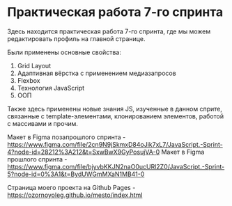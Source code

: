 # Практическая работа 7-го спринта

Здесь находится практическая работа 7-го спринта, где мы можем редактировать профиль на главной странице.

Были применены основные свойства:

1. Grid Layout
2. Адаптивная вёрстка с применением медиазапросов
3. Flexbox
4. Технология JavaScript
5. ООП

Также здесь применены новые знания JS, изученные в данном сприте, связанные с template-элементами, клонированием элементов, работой с массивами и прочим.

Макет в Figma позапрошлого спринта - https://www.figma.com/file/2cn9N9jSkmxD84oJik7xL7/JavaScript.-Sprint-4?node-id=28212%3A212&t=SxwBwX9GyPosujVA-0
Макет в Figma прошлого спринта - https://www.figma.com/file/bjyvbKKJN2naO0ucURl2Z0/JavaScript.-Sprint-5?node-id=0%3A1&t=BydUWGmMXaN1MB41-0

Страница моего проекта на Github Pages - https://ozornoyoleg.github.io/mesto/index.html
